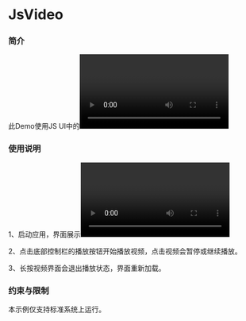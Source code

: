 # JsVideo



### 简介

 此Demo使用JS UI中的<video/>组件，实现视频播放。您可以通过video自带的控制栏进行播放、暂停等操作。

### 使用说明

1、启动应用，界面展示<video/>组件，加载预置视频，此时视频处于暂停播放状态。

2、点击底部控制栏的播放按钮开始播放视频，点击视频会暂停或继续播放。

3、长按视频界面会退出播放状态，界面重新加载。

### 约束与限制

本示例仅支持标准系统上运行。

